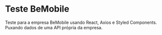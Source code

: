 # Teste BeMobile
Teste para a empresa BeMobile usando React, Axios e Styled Components. Puxando dados de uma API própria da empresa.

